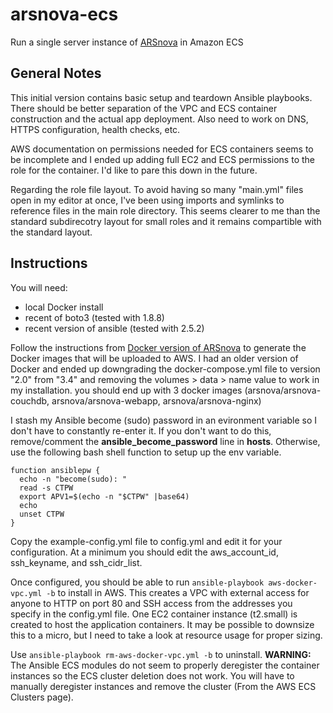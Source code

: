 # arsnova-ecs
Run a single server instance of [ARSnova](https://github/thm-projects/arsnova-mobile) in Amazon ECS

## General Notes
This initial version contains basic setup and teardown Ansible playbooks. There should be better separation of the VPC and ECS container construction and the actual app deployment. Also need to work on DNS, HTTPS configuration, health checks, etc.

AWS documentation on permissions needed for ECS containers seems to be incomplete and I ended up adding full EC2 and ECS permissions to the role for the container. I'd like to pare this down in the future.

Regarding the role file layout. To avoid having so many "main.yml" files open in my editor at once, I've been using imports and symlinks to reference files in the main role directory. This seems clearer to me than the standard subdirecotry layout for small roles and it remains compartible with the standard layout.

## Instructions
You will need:
* local Docker install
* recent of boto3 (tested with 1.8.8)
* recent version of ansible (tested with 2.5.2)


Follow the instructions from [Docker version of ARSnova](https://github/thm-projects/arsnova-docker) to generate the Docker images that will be uploaded to AWS. I had an older version of Docker and ended up downgrading the docker-compose.yml file to version "2.0" from "3.4" and removing the volumes > data > name value to work in my installation. you should end up with 3 docker images (arsnova/arsnova-couchdb, arsnova/arsnova-webapp, arsnova/arsnova-nginx)

I stash my Ansible become (sudo) password in an evironment variable so I don't have to constantly re-enter it. If you don't want to do this, remove/comment the **ansible_become_password** line in **hosts**. Otherwise, use the following bash shell function to setup up the env variable.
```
function ansiblepw {
  echo -n "become(sudo): "
  read -s CTPW
  export APV1=$(echo -n "$CTPW" |base64)
  echo
  unset CTPW
}
```
Copy the example-config.yml file to config.yml and edit it for your configuration. At a minimum you should edit the aws_account_id, ssh_keyname, and ssh_cidr_list.

Once configured, you should be able to run `ansible-playbook aws-docker-vpc.yml -b` to install in AWS. This creates a VPC with external access for anyone to HTTP on port 80 and SSH access from the addresses you specify in the config.yml file. One EC2 container instance (t2.small) is created to host the application containers. It may be possible to downsize this to a micro, but I need to take a look at resource usage for proper sizing.

Use `ansible-playbook rm-aws-docker-vpc.yml -b` to uninstall. **WARNING:** The Ansible ECS modules do not seem to properly deregister the container instances so the ECS cluster deletion does not work. You will have to manually deregister instances and remove the cluster (From the AWS ECS Clusters page).
